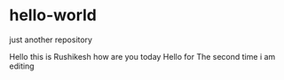 # hello-world
just another repository

Hello this is Rushikesh
how are you today
Hello for The second time i am editing 
